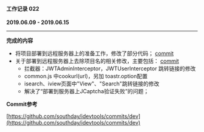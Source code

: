 #### 工作记录 022
**2019.06.09 - 2019.06.15**

---

**完成的内容**

- 将项目部署到远程服务器上的准备工作，修改了部分代码； [commit](https://github.com/southday/idevtools/commit/c39698819ca9dea1632857a4b2a4afd9eae556d6)
- 关于部署到远程服务器上去除项目名的相关修改，主要包括： [commit](https://github.com/southday/idevtools/commit/c8415b88c8005712e61636a4ed0676e1c1577b26)
    + 拦截器：JWTAdminInterceptor，JWTUserInterceptor 跳转链接的修改
    + common.js 中cookurl(url)，另加 toastr.option配置
    + isearch、iview页面中"View"、"Search"跳转链接的修改
    + 解决了“部署到服务器上JCaptcha验证失败”的问题；

**Commit参考**

[https://github.com/southday/idevtools/commits/dev](https://github.com/southday/idevtools/commits/dev)
